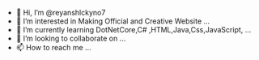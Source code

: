 - 👋 Hi, I’m @reyanshlckyno7
- 👀 I’m interested in Making  Official and Creative Website ...
- 🌱 I’m currently learning DotNetCore,C# ,HTML,Java,Css,JavaScript, ...
- 💞️ I’m looking to collaborate on ...
- 📫 How to reach me ...

<!---
reyanshlckyno7/reyanshlckyno7 is a ✨ special ✨ repository because its `README.md` (this file) appears on your GitHub profile.
You can click the Preview link to take a look at your changes.
--->
